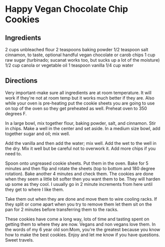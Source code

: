 # Happy Vegan Chocolate Chip Cookies

## Ingredients
2 cups unbleached flour
2 teaspoons baking powder
1/2 teaspoon salt
cinnamon, to taste, optional
handful vegan chocolate or carob chips
1 cup raw sugar (turbinado; sucanat works too, but sucks up a lot of the moisture)
1/2 cup canola or vegetable oil
1 teaspoon vanilla
1/4 cup water

## Directions
Very important-make sure all ingredients are at room temperature. It will work if they're not at room temp but it works much better if they are. Also while your oven is pre-heating put the cookie sheets you are going to use on top of the oven so they get preheated as well. Preheat oven to 350 degrees F.

In a large bowl, mix together flour, baking powder, salt, and cinnamon. Stir in chips. Make a well in the center and set aside. In a medium size bowl, add together sugar and oil; mix well.

Add the vanilla and then add the water; mix well. Add the wet to the well in the dry. Mix it well but be careful not to overwork it. Add more chips if you need to.

Spoon onto ungreased cookie sheets. Put them in the oven. Bake for 5 minutes and then flip and rotate the sheets (top to bottom and 180 degree rotation). Bake another 4 minutes and check them. The cookies are done when they seem a little bit softer then you want them to be. They will harden up some as they cool. I usually go in 2 minute increments from here until they get to where I like them.

Take them out when they are done and move them to wire cooling racks. If they split or come apart when you try to remove them let them sit on the pan for 2 minutes before transferring them to the racks.

These cookies have come a long way, lots of time and tasting spent on getting them to where they are now. Vegans and non vegans love them. In the words of my 6 year old son:Mom, you're the greatest because you know how to make the best cookies. Enjoy and let me know if you have questions. Sweet travels.

